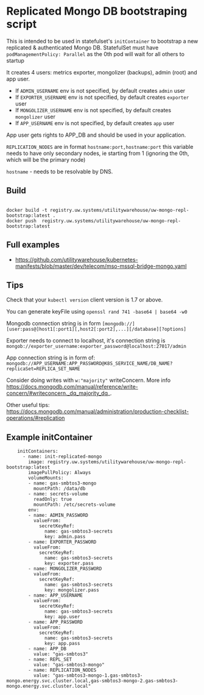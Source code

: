 # Replicated Mongo DB bootstraping script

This is intended to be used in statefulset's `initContainer` to bootstrap a new replicated & authenticated Mongo DB.
StatefulSet must have `podManagementPolicy: Parallel` as the 0th pod will wait for all others to startup

It creates 4 users: metrics exporter, mongolizer (backups), admin (root) and app user.

- If `ADMIN_USERNAME` env is not specified, by default creates `admin` user
- If `EXPORTER_USERNAME` env is not specified, by default creates `exporter` user
- If `MONGOLIZER_USERNAME` env is not specified, by default creates `mongolizer` user
- If `APP_USERNAME` env is not specified, by default creates `app` user

App user gets rights to APP_DB and should be used in your application.

`REPLICATION_NODES` are in format `hostname:port,hostname:port`
this variable needs to have only secondary nodes, ie starting from 1 (ignoring the 0th, which will be the primary node)

`hostname` - needs to be resolvable by DNS.

## Build 
```

docker build -t registry.uw.systems/utilitywarehouse/uw-mongo-repl-bootstrap:latest .
docker push  registry.uw.systems/utilitywarehouse/uw-mongo-repl-bootstrap:latest 

```
## Full examples

- https://github.com/utilitywarehouse/kubernetes-manifests/blob/master/dev/telecom/mso-mssql-bridge-mongo.yaml

## Tips

Check that your `kubectl version` client version is 1.7 or above.

You can generate keyFile using `openssl rand 741 -base64 | base64 -w0`

Mongodb connection string is in form `[mongodb://][user:pass@]host1[:port1][,host2[:port2],...][/database][?options]`

Exporter needs to connect to localhost, it's connection string is `mongob://exporter_username:exporter_password@localhost:27017/admin`

App connection string is in form of:
`mongodb://APP_USERNAME:APP_PASSWORD@K8S_SERVICE_NAME/DB_NAME?replicaSet=REPLICA_SET_NAME`

Consider doing writes with `w:"majority"` writeConcern. More info https://docs.mongodb.com/manual/reference/write-concern/#writeconcern._dq_majority_dq_.

Other useful tips: https://docs.mongodb.com/manual/administration/production-checklist-operations/#replication

## Example initContainer
```
    initContainers:
      - name: init-replicated-mongo
        image: registry.uw.systems/utilitywarehouse/uw-mongo-repl-bootstrap:latest
        imagePullPolicy: Always
        volumeMounts:
        - name: gas-smbtos3-mongo
          mountPath: /data/db
        - name: secrets-volume
          readOnly: true
          mountPath: /etc/secrets-volume
        env:
        - name: ADMIN_PASSWORD
          valueFrom:
            secretKeyRef:
              name: gas-smbtos3-secrets
              key: admin.pass
        - name: EXPORTER_PASSWORD
          valueFrom:
            secretKeyRef:
              name: gas-smbtos3-secrets
              key: exporter.pass
        - name: MONGOLIZER_PASSWORD
          valueFrom:
            secretKeyRef:
              name: gas-smbtos3-secrets
              key: mongolizer.pass
        - name: APP_USERNAME
          valueFrom:
            secretKeyRef:
              name: gas-smbtos3-secrets
              key: app.user
        - name: APP_PASSWORD
          valueFrom:
            secretKeyRef:
              name: gas-smbtos3-secrets
              key: app.pass
        - name: APP_DB
          value: "gas-smbtos3"
        - name: REPL_SET
          value: "gas-smbtos3-mongo"
        - name: REPLICATION_NODES
          value: "gas-smbtos3-mongo-1.gas-smbtos3-mongo.energy.svc.cluster.local,gas-smbtos3-mongo-2.gas-smbtos3-mongo.energy.svc.cluster.local"

```
